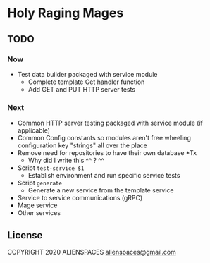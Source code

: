 # Holy Raging Mages

## TODO

### Now

* Test data builder packaged with service module
  * Complete template Get handler function
  * Add GET and PUT HTTP server tests

### Next

* Common HTTP server testing packaged with service module (if applicable)
* Common Config constants so modules aren't free wheeling configuration key "strings" all over the place
* Remove need for repositories to have their own database *Tx
  * Why did I write this ^^ ? ^^
* Script `test-service $1`
  * Establish environment and run specific service tests
* Script `generate`
  * Generate a new service from the template service
* Service to service communications (gRPC)
* Mage service
* Other services

## License

COPYRIGHT 2020 ALIENSPACES alienspaces@gmail.com
